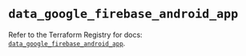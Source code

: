 # `data_google_firebase_android_app`

Refer to the Terraform Registry for docs: [`data_google_firebase_android_app`](https://registry.terraform.io/providers/hashicorp/google-beta/6.24.0/docs/data-sources/google_firebase_android_app).
